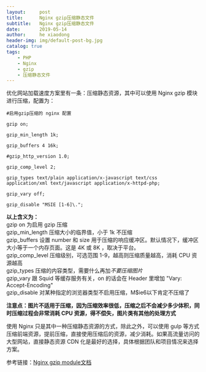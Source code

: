 ```yaml
---
layout:     post
title:      Nginx gzip压缩静态文件
subtitle:   Nginx gzip压缩静态文件
date:       2019-05-14
author:     he xiaodong
header-img: img/default-post-bg.jpg
catalog: true
tags:
    - PHP
    - Nginx
    - gzip
    - 压缩静态文件
---
```


优化网站加载速度方案里有一条：压缩静态资源，其中可以使用 Nginx gzip 模块进行压缩，配置为：

```nginx
#启用gzip压缩的 nginx 配置

gzip on;
 
gzip_min_length 1k;
 
gzip_buffers 4 16k;
 
#gzip_http_version 1.0;
 
gzip_comp_level 2;
 
gzip_types text/plain application/x-javascript text/css application/xml text/javascript application/x-httpd-php;
 
gzip_vary off;
 
gzip_disable "MSIE [1-6]\.";
```

**以上含义为：** <br />
gzip on 为启用 gzip 压缩<br />
gzip_min_length 压缩大小的临界值，小于 1k 不压缩 <br />
gzip_buffers 设置 number 和 size 用于压缩的响应缓冲区。默认情况下，缓冲区大小等于一个内存页面。这是 4K 或 8K ，取决于平台。<br />
gzip_comp_level 压缩级别，可选范围 1-9，越高则压缩质量越高，消耗 CPU 资源越高<br />
gzip_types 压缩的内容类型，需要什么再加*不要压缩图片*<br />
gzip_vary 跟 Squid 等缓存服务有关，on 的话会在 Header 里增加 "Vary: Accept-Encoding" <br />
gzip_disable 对某种指定的浏览器类型不启用压缩，M$ie6以下肯定不压缩了

**注意点：图片不适用于压缩，因为压缩效率很低，压缩之后不会减少多少体积，同时压缩过程会非常消耗 CPU 资源，得不偿失，图片类有其他的处理方式**

使用 Nginx 只是其中一种压缩静态资源的方式，除此之外，可以使用 gulp 等方式压缩前端资源，提前压缩，直接使用压缩后的资源，减少消耗。如果高流量访问的大型网站，直接静态资源 CDN 化是最好的选择，具体根据团队和项目情况来选择方案。

参考链接：[Nginx gzip module文档](https://github.com/DocsHome/nginx-docs/blob/master/%E6%A8%A1%E5%9D%97%E5%8F%82%E8%80%83/http/ngx_http_gzip_module.md)
